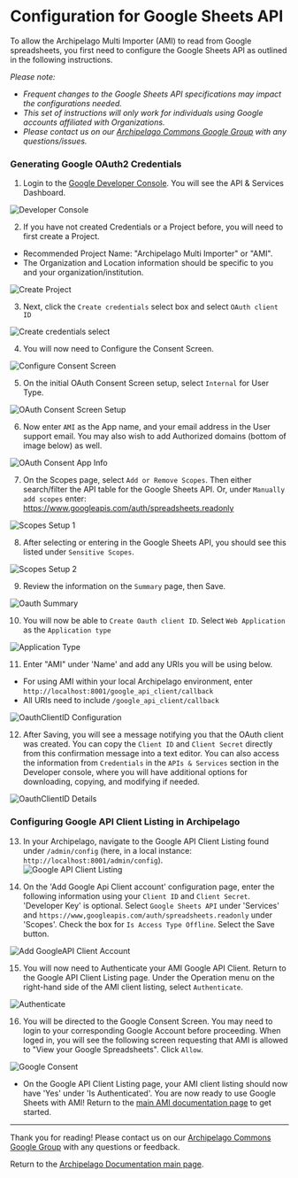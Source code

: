 # Configuration for Google Sheets API

To allow the Archipelago Multi Importer (AMI) to read from Google spreadsheets, you first need to configure the Google Sheets API as outlined in the following instructions.

*Please note:*
 - *Frequent changes to the Google Sheets API specifications may impact the configurations needed.* 
 - *This set of instructions will only work for individuals using Google accounts affiliated with Organizations.*
 - *Please contact us on our [Archipelago Commons Google Group](https://groups.google.com/forum/#!forum/archipelago-commons) with any questions/issues.*
 
### Generating Google OAuth2 Credentials

1. Login to the [Google Developer Console](https://console.developers.google.com). You will see the API & Services Dashboard.

![Developer Console](/imgs/googleapi/1_GoogleDeveloperDashoard.jpg)

2. If you have not created Credentials or a Project before, you will need to first create a Project.  
  * Recommended Project Name: "Archipelago Multi Importer" or "AMI".
  * The Organization and Location information should be specific to you and your organization/institution.

![Create Project](/imgs/googleapi/2_GoogleDeveloperNewProject.jpg)

3.  Next, click the `Create credentials` select box and select `OAuth client ID`

![Create credentials select](/imgs/googleapi/3_CreateCredentials.jpg)

4. You will now need to Configure the Consent Screen.

![Configure Consent Screen](/imgs/googleapi/4_CreateOAuthClientID.jpg)

5. On the initial OAuth Consent Screen setup, select `Internal` for User Type.

![OAuth Consent Screen Setup](/imgs/googleapi/5_OauthConsentScreen.jpg)

6. Now enter `AMI` as the App name, and your email address in the User support email. You may also wish to add Authorized domains (bottom of image below) as well.

![OAuth Consent App Info](/imgs/googleapi/6_OauthConsentInfo.jpg)

7. On the Scopes page, select `Add or Remove Scopes`. Then either search/filter the API table for the Google Sheets API. Or, under `Manually add scopes` enter: https://www.googleapis.com/auth/spreadsheets.readonly

![Scopes Setup 1](/imgs/googleapi/7_OauthScopes1.jpg)

8. After selecting or entering in the Google Sheets API, you should see this listed under `Sensitive Scopes`.

![Scopes Setup 2](/imgs/googleapi/8_OauthScopes2.jpg)

9. Review the information on the `Summary` page, then Save.

![Oauth Summary](/imgs/googleapi/9_OauthSummary.jpg)

10. You will now be able to `Create Oauth client ID`. Select `Web Application` as the `Application type`

![Application Type](/imgs/googleapi/10_CreateOauthID.jpg)

11. Enter "AMI" under 'Name' and add any URIs you will be using below.
  * For using AMI within your local Archipelago environment, enter `http://localhost:8001/google_api_client/callback`
  * All URIs need to include `/google_api_client/callback`

![OauthClientID Configuration](/imgs/googleapi/11_OauthClientID.jpg)

12. After Saving, you will see a message notifying you that the OAuth client was created. You can copy the `Client ID` and `Client Secret` directly from this confirmation message into a text editor. You can also access the information from `Credentials` in the `APIs & Services` section in the Developer console, where you will have additional options for downloading, copying, and modifying if needed.

![OauthClientID Details](/imgs/googleapi/12_ClientIDdetails.jpg)

### Configuring Google API Client Listing in Archipelago

13. In your Archipelago, navigate to the Google API Client Listing found under `/admin/config` (here, in a local instance: `http://localhost:8001/admin/config`).  
![Google API Client Listing](/imgs/googleapi/13_GoogleApiClientListing.jpg)

14. On the 'Add Google Api Client account' configuration page, enter the following information using your `Client ID` and `Client Secret`. 'Developer Key' is optional. Select `Google Sheets API` under 'Services' and `https://www,googleapis.com/auth/spreadsheets.readonly` under 'Scopes'. Check the box for `Is Access Type Offline`. Select the Save button.

![Add GoogleAPI Client Account](/imgs/googleapi/14_AddGoogleAPIClientAccount.jpg)

15. You will now need to Authenticate your AMI Google API Client. Return to the Google API Client Listing page. Under the Operation menu on the right-hand side of the AMI client listing, select `Authenticate`.

![Authenticate](/imgs/googleapi/15_Authenticate.jpg)

16. You will be directed to the Google Consent Screen. You may need to login to your corresponding Google Account before proceeding. When loged in, you will see the following screen requesting that AMI is allowed to "View your Google Spreadsheets".  Click `Allow`.

![Google Consent](/imgs/googleapi/16_GoogleConsent.jpg)

* On the Google API Client Listing page, your AMI client listing should now have 'Yes' under 'Is Authenticated'. You are now ready to use Google Sheets with AMI! Return to the [main AMI documentation page](/docs/ami.md) to get started.

---

Thank you for reading! Please contact us on our [Archipelago Commons Google Group](https://groups.google.com/forum/#!forum/archipelago-commons) with any questions or feedback.

Return to the [Archipelago Documentation main page](../README.md).
